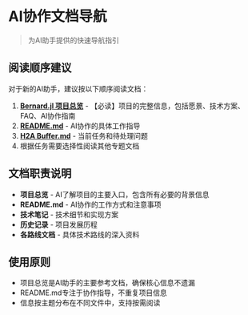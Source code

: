 # AI协作文档导航

> 为AI助手提供的快速导航指引

## 阅读顺序建议

对于新的AI助手，建议按以下顺序阅读文档：

1. **[Bernard.jl 项目总览](./Bernard.jl%20项目总览.md)** - 【必读】项目的完整信息，包括愿景、技术方案、FAQ、AI协作指南
2. **[README.md](./README.md)** - AI协作的具体工作指导
3. **[H2A Buffer.md](./H2A%20Buffer.md)** - 当前任务和待处理问题
4. 根据任务需要选择性阅读其他专题文档

## 文档职责说明

- **项目总览** - AI了解项目的主要入口，包含所有必要的背景信息
- **README.md** - AI协作的工作方式和注意事项
- **技术笔记** - 技术细节和实现方案
- **历史记录** - 项目发展历程
- **各路线文档** - 具体技术路线的深入资料

## 使用原则

- 项目总览是AI助手的主要参考文档，确保核心信息不遗漏
- README.md专注于协作指导，不重复项目信息
- 信息按主题分布在不同文件中，支持按需阅读